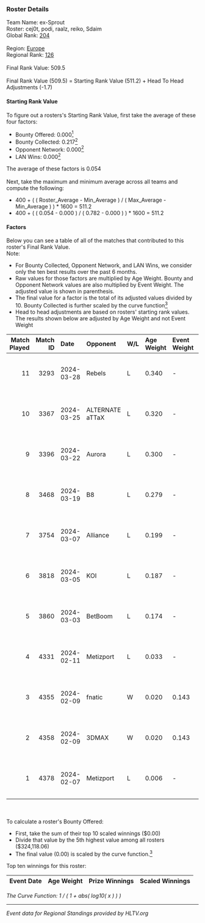 ### Roster Details<br />
Team Name: ex-Sprout<br />
Roster: cej0t, podi, raalz, reiko, Sdaim<br />
Global Rank: [204](../standings_global.md)<br />
<br />
Region: [Europe]( ../standings_europe.md)<br />
Regional Rank: [126]( ../standings_europe.md)<br />
<br />
Final Rank Value:  509.5<br />
<br />
Final Rank Value (509.5) = Starting Rank Value (511.2) + Head To Head Adjustments (-1.7)<br />

#### Starting Rank Value<br />
To figure out a rosters's Starting Rank Value, first take the average of these four factors:<br />
- Bounty Offered: 0.000[<sup>1</sup>](#table2)
- Bounty Collected: 0.217[<sup>2</sup>](#table1)
- Opponent Network: 0.000[<sup>2</sup>](#table1)
- LAN Wins: 0.000[<sup>2</sup>](#table1)

The average of these factors is 0.054<br />
<br />
Next, take the maximum and minimum average across all teams and compute the following:<br />
- 400 + ( ( Roster_Average - Min_Average ) / ( Max_Average - Min_Average ) ) * 1600 = 511.2
- 400 + ( ( 0.054 - 0.000 ) / ( 0.782 - 0.000 ) ) * 1600 = 511.2


#### Factors<br />
Below you can see a table of all of the matches that contributed to this roster's Final Rank Value.<br />
Note:<br />

- For Bounty Collected, Opponent Network, and LAN Wins, we consider only the ten best results over the past 6 months.
- Raw values for those factors are multiplied by Age Weight. Bounty and Opponent Network values are also multiplied by Event Weight. The adjusted value is shown in parenthesis.
- The final value for a factor is the total of its adjusted values divided by 10. Bounty Collected is further scaled by the curve function[<sup>3</sup>](#curveFunction)
- Head to head adjustments are based on rosters' starting rank values. The results shown below are adjusted by Age Weight and not Event Weight
<span id="table1"></span><br />


| Match Played | Match ID | Date       | Opponent        | W/L | Age Weight | Event Weight | Bounty Collected | Opponent Network | LAN Wins  | H2H Adj. | Roster                               |
| -: | -: | :- | :- | :- | :- | :- | :- | :- | :- | -: | :- |
|           11 |     3293 | 2024-03-28 | Rebels          | L   | 0.340      | -            | -                | -                | -         |    -0.68 | cej0t, podi, raalz, reiko, Sdaim     |
|           10 |     3367 | 2024-03-25 | ALTERNATE aTTaX | L   | 0.320      | -            | -                | -                | -         |    -0.69 | cej0t, podi, raalz, reiko, Sdaim     |
|            9 |     3396 | 2024-03-22 | Aurora          | L   | 0.300      | -            | -                | -                | -         |    -0.01 | cej0t, podi, raalz, reiko, Sdaim     |
|            8 |     3468 | 2024-03-19 | B8              | L   | 0.279      | -            | -                | -                | -         |    -0.33 | cej0t, podi, raalz, reiko, Sdaim     |
|            7 |     3754 | 2024-03-07 | Alliance        | L   | 0.199      | -            | -                | -                | -         |    -0.81 | cej0t, raalz, reiko, Sdaim, sL1m3    |
|            6 |     3818 | 2024-03-05 | KOI             | L   | 0.187      | -            | -                | -                | -         |    -0.23 | cej0t, raalz, reiko, Sdaim, sL1m3    |
|            5 |     3860 | 2024-03-03 | BetBoom         | L   | 0.174      | -            | -                | -                | -         |    -0.03 | Buzz, cej0t, raalz, reiko, sL1m3     |
|            4 |     4331 | 2024-02-11 | Metizport       | L   | 0.033      | -            | -                | -                | -         |    -0.15 | Anlelele, cej0t, raalz, Sdaim, sL1m3 |
|            3 |     4355 | 2024-02-09 | fnatic          | W   | 0.020      | 0.143        | 0.371 (0.001)    | 0.708 (0.002)    | 0 (0.000) |     0.63 | Anlelele, cej0t, raalz, Sdaim, sL1m3 |
|            2 |     4358 | 2024-02-09 | 3DMAX           | W   | 0.020      | 0.143        | 0.506 (0.001)    | 1.000 (0.003)    | 0 (0.000) |     0.62 | Anlelele, cej0t, raalz, Sdaim, sL1m3 |
|            1 |     4378 | 2024-02-07 | Metizport       | L   | 0.006      | -            | -                | -                | -         |    -0.03 | Anlelele, cej0t, raalz, Sdaim, sL1m3 |

<br />
<span id="table2"></span><br />
To calculate a roster's Bounty Offered:<br />

- First, take the sum of their top 10 scaled winnings ($0.00)
- Divide that value by the 5th highest value among all rosters ($324,118.06)
- The final value (0.00) is scaled by the curve function.[<sup>3</sup>](#curveFunction)

Top ten winnings for this roster:<br />

| Event Date | Age Weight | Prize Winnings | Scaled Winnings |
| :- | -: | :- | :- |


<span id="curveFunction"></span>_The Curve Function: 1 / ( 1 + abs( log10( x ) ) )_<br />

---
_Event data for Regional Standings provided by HLTV.org_<br />
